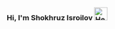 ### Hi, I'm Shokhruz Isroilov <img src="https://media2.giphy.com/media/hvRJCLFzcasrR4ia7z/giphy.gif" alt="Hello" width='30px'>

<!--
**shokhruzisroilov/shokhruzisroilov** is a ✨ _special_ ✨ repository because its `README.md` (this file) appears on your GitHub profile.

Here are some ideas to get you started:

- 🔭 I’m currently working on ...
- 🌱 I’m currently learning ...
- 👯 I’m looking to collaborate on ...
- 🤔 I’m looking for help with ...
- 💬 Ask me about ...
- 📫 How to reach me: ...
- 😄 Pronouns: ...
- ⚡ Fun fact: ...
-->
